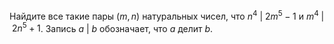 Найдите все такие пары $(m, n)$ натуральных чисел, что $n^4 \ | \ 2m^5 - 1$ и $m^4 \ | \ 2n^5 + 1$. Запись $a \ | \ b$ обозначает, что $a$ делит $b$.